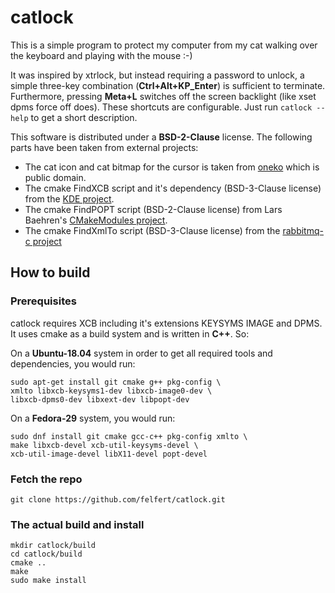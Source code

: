 # catlock
This is a simple program to protect my computer from my cat walking over the keyboard
and playing with the mouse :-)

It was inspired by xtrlock, but instead requiring a password to unlock, a simple three-key combination (**Ctrl+Alt+KP_Enter**) is sufficient to terminate. Furthermore, pressing **Meta+L** switches off the screen backlight (like xset dpms force off does). These shortcuts are configurable. Just run ```catlock --help``` to get a short description.

This software is distributed under a **BSD-2-Clause** license. The following parts have been taken from external projects:

* The cat icon and cat bitmap for the cursor is taken from [oneko](https://directory.fsf.org/wiki/Oneko) which is public domain.
* The cmake FindXCB script and it's dependency (BSD-3-Clause license) from the [KDE project](https://github.com/KDE/extra-cmake-modules).
* The cmake FindPOPT script (BSD-2-Clause license) from Lars Baehren's [CMakeModules project](https://github.com/lbaehren/CMakeModules).
* The cmake FindXmlTo script (BSD-3-Clause license) from the [rabbitmq-c project](https://github.com/alanxz/rabbitmq-c)

## How to build

### Prerequisites
catlock requires XCB including it's extensions KEYSYMS IMAGE and DPMS. It uses cmake as a build system and is written in **C++**. So:

On a **Ubuntu-18.04** system in order to get all required tools and dependencies, you would run:
```
sudo apt-get install git cmake g++ pkg-config \
xmlto libxcb-keysyms1-dev libxcb-image0-dev \
libxcb-dpms0-dev libxext-dev libpopt-dev
```

On a **Fedora-29** system, you would run:
```
sudo dnf install git cmake gcc-c++ pkg-config xmlto \
make libxcb-devel xcb-util-keysyms-devel \
xcb-util-image-devel libX11-devel popt-devel
```
### Fetch the repo
```
git clone https://github.com/felfert/catlock.git
```
### The actual build and install
```
mkdir catlock/build
cd catlock/build
cmake ..
make
sudo make install
```
